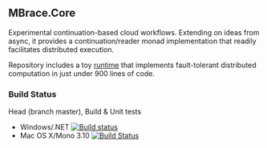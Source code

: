 ## MBrace.Core

Experimental continuation-based cloud workflows. Extending on ideas from async, it provides a continuation/reader monad implementation that readily facilitates distributed execution.

Repository includes a toy [runtime](https://github.com/mbraceproject/MBrace.Core/tree/master/samples/MBrace.SampleRuntime) that implements fault-tolerant distributed computation in just under 900 lines of code.

### Build Status

Head (branch master), Build & Unit tests
  * Windows/.NET [![Build status](https://ci.appveyor.com/api/projects/status/3yaglw86q7vnja7w/branch/master?svg=true)](https://ci.appveyor.com/project/nessos/mbrace-core/branch/master)
  * Mac OS X/Mono 3.10 [![Build Status](https://travis-ci.org/mbraceproject/MBrace.Core.png?branch=master)](https://travis-ci.org/mbraceproject/MBrace.Core/branches)
